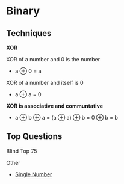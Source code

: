 # Binary


## Techniques

**XOR**

XOR of a number and 0 is the number
- a ⊕ 0 = a

XOR of a number and itself is 0
- a ⊕ a = 0

**XOR is associative and communtative**
- a ⊕ b ⊕ a = (a ⊕ a) ⊕ b = 0 ⊕ b = b


## Top Questions

Blind Top 75

Other
- [Single Number](https://leetcode.com/problems/single-number/solution/)